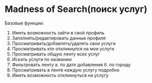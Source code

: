 # Madness of Search(поиск услуг)
Базовые функции:
1. Иметь возможность зайти в свой профиль
2. Заполнять/редактировать данные профиля
3. Просматривать/добавлять/удалять свои услуги
4. Просматривать кто откликнулся на мои услуги
5. Просматривать общую ленту всех услуг
6. Искать услуги по названию
7. Фильтровать ленту
   а. по дате добавления
   б. по городу
8. Просматривать в ленте каждую услугу подробно
9. Иметь возможность откликнуться на услугу
